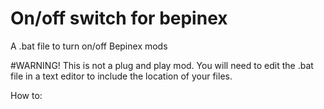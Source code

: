 # On/off switch for bepinex
 A .bat file to turn on/off Bepinex mods

#WARNING!
This is not a plug and play mod. You will need to edit the .bat file in a text editor to include the location of your files.

How to:

